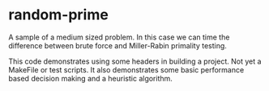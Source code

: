 # random-prime
A sample of a medium sized problem.  In this case we can time the difference between brute force and Miller-Rabin primality testing.

This code demonstrates using some headers in building a project.  Not yet a MakeFile or test scripts.  It also demonstrates some basic 
performance based decision making and a heuristic algorithm.
